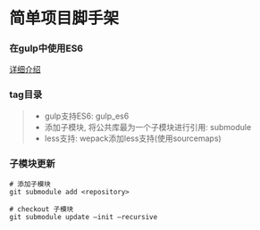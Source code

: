 简单项目脚手架
===================

### 在gulp中使用ES6
[详细介绍](https://github.com/wangchi/using-es6-with-gulp)

### tag目录
> - gulp支持ES6: gulp_es6
> - 添加子模块, 将公共库最为一个子模块进行引用: submodule
> - less支持: wepack添加less支持(使用sourcemaps)


### 子模块更新
```shell
# 添加子模块
git submodule add <repository>

# checkout 子模块
git submodule update —init —recursive
```

